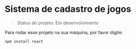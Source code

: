 <h1>Sistema de cadastro de jogos</h1> 

> Status do projeto: Em desenvolvimento 

Para rodar esse projeto na sua máquina, por favor digite:

```
npm install react 
```
